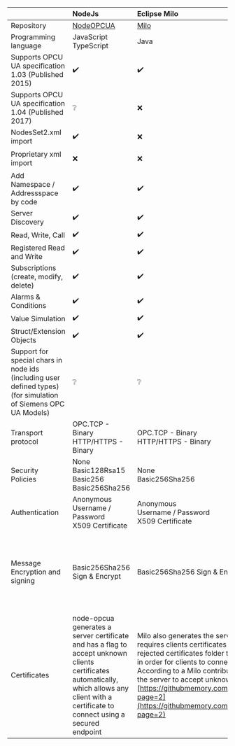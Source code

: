 |            | NodeJs | Eclipse Milo | OPCFoundation |
| :--------- | :----- | :----------- | :------------ |  
| Repository | [NodeOPCUA](https://node-opcua.github.io/) | [Milo](https://github.com/eclipse/milo) | [UA-.NETStandard](https://github.com/OPCFoundation/UA-.NETStandard) |
| Programming language | JavaScript TypeScript | Java | C#  |
| Supports OPCU UA specification 1.03 (Published 2015) | :heavy_check_mark: | :heavy_check_mark: | :heavy_check_mark: |
| Supports OPCU UA specification 1.04 (Published 2017) | :grey_question: | :x: | :heavy_check_mark: |
| NodesSet2.xml import | :heavy_check_mark: | :x: | :x: |
| Proprietary xml import | :x: | :x: | :heavy_check_mark: (predefined xml output from model compiler) |
| Add Namespace / Addressspace by code | :heavy_check_mark: | :heavy_check_mark: | :heavy_check_mark: |
| Server Discovery | :heavy_check_mark: | :heavy_check_mark: | :heavy_check_mark: |
| Read, Write, Call |:heavy_check_mark: | :heavy_check_mark: | :heavy_check_mark: |
| Registered Read and Write | :heavy_check_mark: | :heavy_check_mark: | :heavy_check_mark: |
| Subscriptions (create, modify, delete) | :heavy_check_mark: | :heavy_check_mark: | :heavy_check_mark: |
| Alarms & Conditions | :heavy_check_mark: | :heavy_check_mark: | :heavy_check_mark: |
| Value Simulation | :heavy_check_mark: | :heavy_check_mark: | :heavy_check_mark: |
| Struct/Extension Objects | :heavy_check_mark: | :heavy_check_mark: | :heavy_check_mark: |
| Support for special chars in node ids (including user defined types)  <br>(for simulation of Siemens OPC UA Models) | :grey_question: | :grey_question: | :heavy_check_mark: |
| Transport protocol | OPC.TCP - Binary<br>HTTP/HTTPS - Binary | OPC.TCP - Binary<br>HTTP/HTTPS - Binary | OPC.TCP - Binary<br>HTTP/HTTPS - Binary |
| Security Policies | None<br>Basic128Rsa15<br>Basic256<br>Basic256Sha256 | None<br>Basic256Sha256 | None<br>Basic256Sha256<br>Aes128\_Sha256\_RsaOaep<br>Aes256\_Sha256\_RsaPss |
| Authentication | Anonymous<br>Username / Password<br>X509 Certificate | Anonymous<br>Username / Password<br>X509 Certificate | Anonymous<br>Username / Password<br>X509 Certificate |
| Message Encryption and signing | Basic256Sha256 Sign & Encrypt | Basic256Sha256 Sign & Encrypt | Basic256Sha256 Sign & Encrypt (sign only also available)<br>Aes128\_Sha256\_RsaOaep Sign & Encrypt (sign only also available)<br>Aes256\_Sha256\_RsaPss Sign & Encrypt (sign only also available) |
| Certificates | node-opcua generates a server certificate and has a flag to accept unknown clients certificates automatically, which allows any client with a certificate to connect using a secured endpoint | Milo also generates the server certificates, however Milo requires clients certificates to be moved manually from the rejected certificates folder to the trusted certificates folder in order for clients to connect.<br>According to a Milo contributor, it's not possible to force the server to accept unknow clients certificates [https://githubmemory.com/repo/eclipse/milo/issues/655?page=2](https://githubmemory.com/repo/eclipse/milo/issues/655?page=2) | Server configuration has a flag to auto-accept unknown client certificates, which allows any client with a certificate to connect using a secured endpoint |